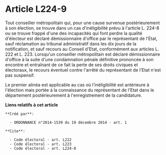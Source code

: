 # Article L224-9

Tout conseiller métropolitain qui, pour une cause survenue postérieurement à son élection, se trouve dans un cas
d'inéligibilité prévu à l'article L. 224-8 ou se trouve frappé d'une des incapacités qui font perdre la qualité d'électeur
est déclaré démissionnaire d'office par le représentant de l'Etat, sauf réclamation au tribunal administratif dans les dix
jours de la notification, et sauf recours au Conseil d'Etat, conformément aux articles L. 222 et L. 223. Lorsqu'un conseiller
métropolitain est déclaré démissionnaire d'office à la suite d'une condamnation pénale définitive prononcée à son encontre et
entraînant de ce fait la perte de ses droits civiques et électoraux, le recours éventuel contre l'arrêté du représentant de
l'Etat n'est pas suspensif. 

Le premier alinéa est applicable au cas où l'inéligibilité est antérieure à l'élection mais portée à la connaissance du
représentant de l'Etat dans le département postérieurement à l'enregistrement de la candidature.

**Liens relatifs à cet article**

	**Créé par**:

	  - ORDONNANCE n°2014-1539 du 19 décembre 2014 - art. 1

	**Cite**:

	  - Code électoral - art. L222
	  - Code électoral - art. L223
	  - Code électoral - art. L224-8
